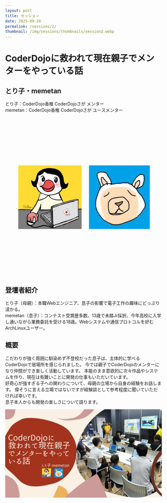 ```yaml
---
layout: post
title: セッション
date: 2025-09-20
permalink: /sessions/2/
thumbnail: /img/sessions/thumbnails/session2.webp
---
```


# CoderDojoに救われて現在親子でメンターをやっている話
## とり子・memetan
とり子：CoderDojo香椎 CoderDojoさが メンター<br />
memetan：CoderDojo香椎 CoderDojoさが ユースメンター
<div class="flex max-w-100 mx-auto my-4 justify-center">
  <img class="w-full" src="/img/sessions/profile/memetan-toriko.webp" alt="とり子・memetan">
</div>

## 登壇者紹介
とり子（母親）：本職Webエンジニア、息子の影響で電子工作の趣味にどっぷり浸かる。<br />
memetan（息子）：コンテスト受賞歴多数、13歳で未踏Jr採択、今年高校に入学し通いながら業務委託を受ける18歳。Webシステムや通信プロトコルを好むArchLinuxユーザー。

## 概要
こだわりが強く周囲に馴染めず不登校だった息子は、主体的に学べるCoderDojoで居場所を感じられました。
今では親子でCoderDojoのメンターになり仲間ができ楽しく活動しています。
本能のまま意欲的に次々作品やシステムを作り、現在は有難いことに開発の仕事もいただいています。<br>
好奇心が強すぎる子への関わりについて、母親の立場から自身の経験をお話します。
偉そうに言える立場ではないですが経験談として参考程度に聞いていただければ幸いです。<br>
息子本人からも開発の楽しさについて語ります。
<div class="flex max-w-150 mx-auto my-8 justify-center">
  <img class="w-full" src="/img/sessions/thumbnails/session2.webp" alt="CoderDojoに救われて現在親子でメンターをやっている話">
</div>
